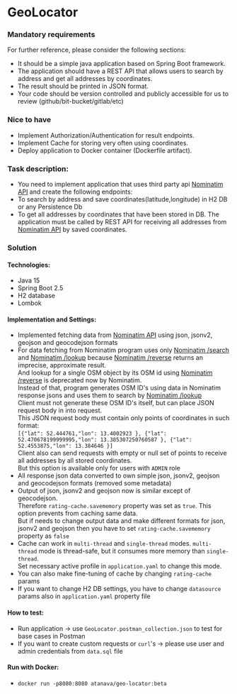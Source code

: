 # GeoLocator

### Mandatory requirements

For further reference, please consider the following sections:

* It should be a simple java application based on Spring Boot framework.
* The application should have a REST API that allows users to search by address and get all addresses by coordinates.
* The result should be printed in JSON format.
* Your code should be version controlled and publicly accessible for us to review (github/bit-bucket/gitlab/etc)

### Nice to have

* Implement Authorization/Authentication for result endpoints.
* Implement Cache for storing very often using coordinates.
* Deploy application to Docker container (Dockerfile artifact).

### Task description:

* You need to implement application that uses third party api [Nominatim API](https://nominatim.org/release-docs/develop/api/Overview/) and create the following endpoints:
* To search by address and save coordinates(latitude,longitude) in H2 DB or any Persistence Db
* To get all addresses by coordinates that have been stored in DB. The application must be called by REST API for receiving all addresses from [Nominatim API](https://nominatim.org/release-docs/develop/api/Overview/)  by saved coordinates.

### Solution

#### Technologies:

- Java 15
- Spring Boot 2.5
- H2 database
- Lombok

#### Implementation and Settings:

* Implemented fetching data from [Nominatim API](https://nominatim.org/release-docs/develop/api/Overview/) using json, jsonv2, geojson and geocodejson formats 
* For data fetching from Nominatim program uses only [Nominatim /search](https://nominatim.org/release-docs/develop/api/Search/) and [Nominatim /lookup](https://nominatim.org/release-docs/develop/api/Lookup/) 
  because [Nominatim /reverse](https://nominatim.org/release-docs/develop/api/Reverse/) returns an imprecise, approximate result.  
  And lookup for a single OSM object by its OSM id using [Nominatim /reverse](https://nominatim.org/release-docs/develop/api/Reverse/) is deprecated now by Nominatim.  
  Instead of that, program generates OSM ID's using data in Nominatim response jsons and uses them to search by [Nominatim /lookup](https://nominatim.org/release-docs/develop/api/Lookup/)  
  Client must not generate these OSM ID's itself, but can place  JSON request body in into request.   
  This JSON request body must contain only points of coordinates in such format:  
  `[{"lat": 52.444761,"lon": 13.4002923 }, {"lat": 52.470678199999995,"lon": 13.385307250760587 }, {"lat": 52.4553875,"lon": 13.384646 }]`  
  Client also can send requests with empty or null set of points to receive all addresses by all stored coordinates.  
  But this option is available only for users with `ADMIN` role
* All response json data converted to own simple json, jsonv2, geojson and geocodejson formats (removed some metadata)  
* Output of json, jsonv2 and geojson now is similar except of geocodejson.   
  Therefore `rating-cache.savememory` property was set as `true`. This option prevents from caching same data.   
  But if needs to change output data and make different formats for json, jsonv2 and geojson then you have to set `rating-cache.savememory` property as `false`  
* Cache can work in `multi-thread` and `single-thread` modes. `multi-thread` mode is thread-safe, but it consumes more memory than `single-thread`.   
  Set necessary active profile in `application.yaml` to change this mode.   
* You can also make fine-tuning of cache by changing `rating-cache` params
* If you want to change H2 DB settings, you have to change `datasource` params also in `application.yaml` property file

#### How to test:

* Run application -> use `GeoLocator.postman_collection.json` to test for base cases in Postman
* If you want to create custom requests or `curl`'s -> please use user and admin credentials from `data.sql` file  

#### Run with Docker:   

* `docker run -p8080:8080 atanava/geo-locator:beta`